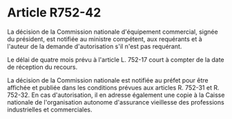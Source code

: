 # Article R752-42

La décision de la Commission nationale d'équipement commercial, signée du président, est notifiée au ministre compétent, aux requérants et à l'auteur de la demande d'autorisation s'il n'est pas requérant.

Le délai de quatre mois prévu à l'article L. 752-17 court à compter de la date de réception du recours.

La décision de la Commission nationale est notifiée au préfet pour être affichée et publiée dans les conditions prévues aux articles R. 752-31 et R. 752-32. En cas d'autorisation, il en adresse également une copie à la Caisse nationale de l'organisation autonome d'assurance vieillesse des professions industrielles et commerciales.
